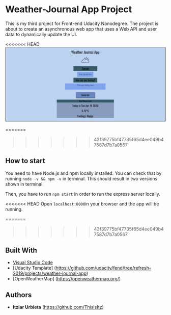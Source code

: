 # Weather-Journal App Project

This is my third project for Front-end Udacity Nanodegree.
The project is about to create an asynchronous web app that uses a Web API and user data to dynamically update the UI.

<<<<<<< HEAD
![Weather Journal App](./img/wja.png)


=======

>>>>>>> 43f39775bf47735f65d4ee049b47587d7b7a0567
## How to start

You need to have Node.js and npm locally installed. You can check that by running `node -v && npm -v` in terminal. This should result in two versions shown in terminal.

Then, you have to run `npm start` in order to run the express server locally.

<<<<<<< HEAD
Open `localhost:8000`in your browser and the app will be running.

=======
>>>>>>> 43f39775bf47735f65d4ee049b47587d7b7a0567
## Built With

* [Visual Studio Code](https://code.visualstudio.com/)
* [Udacity Template] (https://github.com/udacity/fend/tree/refresh-2019/projects/weather-journal-app)
* [OpenWeatherMap] (https://openweathermap.org/)

## Authors

* **Itziar Urbieta** (https://github.com/ThisIsItz)
